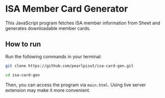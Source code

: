 # ISA Member Card Generator
This JavaScript program fetches ISA member information from Sheet and generates downloadable member cards.

## How to run
Run the following commands in your terminal:
```bash
git clone https://github.com/pearlpisut/isa-card-gen.git

cd isa-card-gen
```
Then, you can access the program via `main.html`. Using live server extension may make it more convenient.
